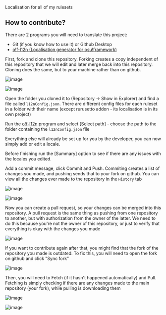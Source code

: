 Localisation for all of my rulesets

## How to contribute?
There are 2 programs you will need to translate this project:
* Git (if you know how to use it) or Github Desktop
* [o!f-l12n (Localisation generator for osu!framework)](https://github.com/Flutterish/l12n-generator-for-osu-framework/releases)

First, fork and clone this repository.
Forking creates a copy independent of this repository that we will edit and later merge back into this repository. Cloning does the same, but to your machine rather than on github.

![image](https://user-images.githubusercontent.com/40297338/183265969-c6e45dd0-8709-411f-822c-1923351e511b.png)

![image](https://user-images.githubusercontent.com/40297338/183265674-b4a434e1-e9e9-4327-a27f-a4b691d85dfc.png)

Open the folder you cloned it to (Repository -> Show in Explorer) and find a file called `l12nConfig.json`.
There are different config files for each ruleset in a folder with their name (except rurusetto addon - its localisation is in its own project)

Run the [o!f-l12n](https://github.com/Flutterish/l12n-generator-for-osu-framework/releases) program 
and select [Select path] - choose the path to the folder containing the `l12nConfig.json` file

Everything else will already be set up for you by the developer, you can now simply add or edit a locale.

Before finishing run the [Summary] option to see if there are any issues with the locales you edited.

Add a commit message, click Commit and Push.
Commiting creates a list of changes you made, and pushing sends that to your fork on github.
You can view all the changes ever made to the repository in the `History` tab

![image](https://user-images.githubusercontent.com/40297338/183266057-b9faf5e6-8764-4c61-aec4-cfc8ed4fccb7.png)

![image](https://user-images.githubusercontent.com/40297338/183266334-7186b743-0377-4b7c-b9c3-0d0506cd798f.png)

Now you can create a pull request, so your changes can be merged into this repository.
A pull request is the same thing as pushing from one repository to another, but with authorization from
the owner of the latter. We need to do this because you're not the owner of this repository, or just to verify that everything is okay with the changes you made

![image](https://user-images.githubusercontent.com/40297338/183265928-e1cd84e0-9ac3-4ec9-b5d7-47786120c563.png)

If you want to contribute again after that, you might find that the fork of the repository
you made is outdated. To fix this, you will need to open the fork on github and click "Sync fork"

![image](https://user-images.githubusercontent.com/40297338/183266241-6c0321c4-65ef-42ca-8a2f-35a7bf63e34b.png)

Then, you will need to Fetch (if it hasn't happened automatically) and Pull.
Fetching is simply checking if there are any changes made to the main repository (your fork),
while pulling is downloading them

![image](https://user-images.githubusercontent.com/40297338/183266309-a0060528-4666-4dd5-a0dc-29e081d00899.png)

![image](https://user-images.githubusercontent.com/40297338/183266319-ed26dad5-2967-4ed8-966d-f0fd6093645b.png)
